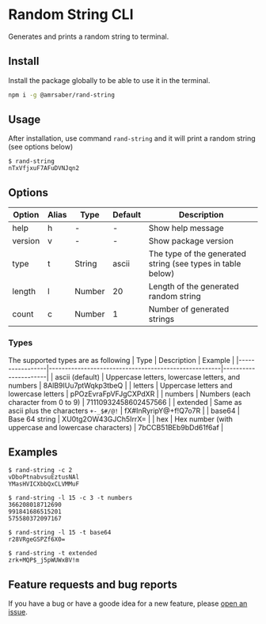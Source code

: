 # Random String CLI
Generates and prints a random string to terminal.

## Install
Install the package globally to be able to use it in the terminal.

```bash
npm i -g @amrsaber/rand-string
```

## Usage
After installation, use command `rand-string` and it will print a random string (see options below)

```
$ rand-string
nTxVfjxuF7AFuDVNJqn2
```

## Options

| Option  | Alias | Type   | Default | Description                                                 |
|---------|-------|--------|---------|-------------------------------------------------------------|
| help    | h     | -      | -       | Show help message                                           |
| version | v     | -      | -       | Show package version                                        |
| type    | t     | String | ascii   | The type of the generated string (see types in table below) |
| length  | l     | Number | 20      | Length of the generated random string                       |
| count   | c     | Number | 1       | Number of generated strings                                 |

### Types
The supported types are as following
| Type            | Description                                          | Example              |
|-----------------|------------------------------------------------------|----------------------|
| ascii (default) | Uppercase letters, lowercase letters, and numbers    | 8AlB9IUu7ptWqkp3tbeQ |
| letters         | Uppercase letters and lowercase letters              | pPOzEvraFpVFJgCXPdXR |
| numbers         | Numbers (each character from 0 to 9)                 | 71110932458602457566 |
| extended        | Same as ascii plus the characters `+-_$#/@!`         | fX#InRyripY@+f!Q7o7R |
| base64          | Base 64 string                                       | XU0tg2OW43GJCh5IrrX= |
| hex             | Hex number (with uppercase and lowercase characters) | 7bCCB51BEb9bDd61f6af |

## Examples
```
$ rand-string -c 2
vDboPtnabvsuEztusNAl
YMasHVICXbbQxCLVMMuF

$ rand-string -l 15 -c 3 -t numbers
366208018712690
991841686515201
575580372097167

$ rand-string -l 15 -t base64
r28VRgeGSPZf6X0=

$ rand-string -t extended
zrk+MQP$_j5pWUWxBV!m
```

## Feature requests and bug reports
If you have a bug or have a goode idea for a new feature, please [open an issue](https://github.com/AmrSaber/rand-string/issues).

